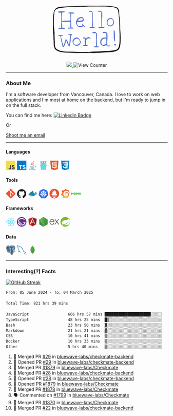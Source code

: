 <div align="center">
    <img src="./img/hello_world.webp" height="200px" width="">
    <div>
        <a href="https://www.linkedin.com/in/ajhollid">
            <img src="https://img.shields.io/badge/LinkedIn-blue"/>
        </a>
        <img src="https://komarev.com/ghpvc/?username=ajhollid&color=yellow" alt="View Counter">
    </div>
</div>

---

### About Me

I'm a software developer from Vancouver, Canada. I love to work on web applications and I'm most at home on the backend, but I'm ready to jump in on the full stack.

You can find me here: [![Linkedin Badge](https://img.shields.io/badge/-ajhollid-blue?style=flat&logo=Linkedin&logoColor=white)](https://www.linkedin.com/in/ajhollid)

Or

[Shoot me an email](mailto:ajhollid@gmail.com)

---

#### Languages

<div>
    <img src="./img/devicons/javascript-original.svg" width=30 height=30 alt="JavaScript">
    <img src="/img/devicons/typescript-original.svg" width=30 height=30 alt="TypeScript">
    <img src="./img/devicons/java-original.svg" width=30 height=30 alt="Java">
    <img src="./img/devicons/go-original.svg" width=30 height=30 alt="Golang">
    <img src="./img/devicons/html5-original.svg" width=30 height=30 alt="HTML 5">
    <img src="./img/devicons/css3-original.svg" width=30 height=30 alt="CSS 3">
</div>

#### Tools

<div>
    <img src="./img/devicons/git-original.svg" width=30 height=30 alt="Git">
    <img src="./img/devicons/github-original.svg" width=30 height=30 alt="Github">
    <img src="./img/devicons/docker-original.svg" width=30 
    height=30 alt="Docker">
    <img src="./img/devicons/kubernetes-original.svg" width=30 height=30 alt="K8">
    <img src="./img/devicons/prometheus-original.svg" width=30 height=30 alt="Prometheus">
    <img src="./img/devicons/grafana-original.svg" width=30 height=30 alt="Grafana">
    <img src="./img/devicons/nginx-original.svg" width=30 height=30 alt="Nginx">
</div>

#### Frameworks

<div>
    <img src="./img/devicons/react-original.svg" width=30 height=30 alt="React">
    <img src="./img/devicons/gatsby-original.svg" width=30 height=30 alt="Gatsby">
    <img src="./img/devicons/angularjs-original.svg" width=30 height=30 alt="AngularJS">
    <img src="./img/devicons/nodejs-original.svg" width=30 height=30 alt="NodeJS">
    <img src="./img/devicons/express-original.svg" width=30 height=30 alt="Express">
    <img src="./img/devicons/spring-original.svg" width=30 height=30 alt="Spring">
</div>

#### Data

<div>
    <img src="./img/devicons/postgresql-original.svg" width=30 height=30 alt="Postgresql">
    <img src="./img/devicons/mysql-original.svg" width=30 height=30 alt="Mysql">
    <img src="./img/devicons/mongodb-original.svg" width=30 height=30 alt="MongoDB">
</div>

---

### Interesting(?) Facts

[![GitHub Streak](http://github-readme-streak-stats.herokuapp.com?user=ajhollid)](https://git.io/streak-stats)

 <!--START_SECTION:waka-->

```txt
From: 05 June 2024 - To: 04 March 2025

Total Time: 821 hrs 39 mins

JavaScript                 666 hrs 57 mins ████████████████████░░░░░   80.62 %
TypeScript                 48 hrs 25 mins  █▒░░░░░░░░░░░░░░░░░░░░░░░   05.85 %
Bash                       23 hrs 50 mins  ▓░░░░░░░░░░░░░░░░░░░░░░░░   02.88 %
Markdown                   21 hrs 21 mins  ▓░░░░░░░░░░░░░░░░░░░░░░░░   02.58 %
CSS                        10 hrs 41 mins  ▒░░░░░░░░░░░░░░░░░░░░░░░░   01.29 %
Docker                     10 hrs 33 mins  ▒░░░░░░░░░░░░░░░░░░░░░░░░   01.28 %
Other                      5 hrs 40 mins   ▒░░░░░░░░░░░░░░░░░░░░░░░░   00.69 %
```

<!--END_SECTION:waka-->


<!--START_SECTION:activity-->
1. 🎉 Merged PR [#29](https://github.com/bluewave-labs/checkmate-backend/pull/29) in [bluewave-labs/checkmate-backend](https://github.com/bluewave-labs/checkmate-backend)
2. 💪 Opened PR [#29](https://github.com/bluewave-labs/checkmate-backend/pull/29) in [bluewave-labs/checkmate-backend](https://github.com/bluewave-labs/checkmate-backend)
3. 🎉 Merged PR [#1879](https://github.com/bluewave-labs/Checkmate/pull/1879) in [bluewave-labs/Checkmate](https://github.com/bluewave-labs/Checkmate)
4. 🎉 Merged PR [#28](https://github.com/bluewave-labs/checkmate-backend/pull/28) in [bluewave-labs/checkmate-backend](https://github.com/bluewave-labs/checkmate-backend)
5. 💪 Opened PR [#28](https://github.com/bluewave-labs/checkmate-backend/pull/28) in [bluewave-labs/checkmate-backend](https://github.com/bluewave-labs/checkmate-backend)
6. 💪 Opened PR [#1879](https://github.com/bluewave-labs/Checkmate/pull/1879) in [bluewave-labs/Checkmate](https://github.com/bluewave-labs/Checkmate)
7. 🎉 Merged PR [#1878](https://github.com/bluewave-labs/Checkmate/pull/1878) in [bluewave-labs/Checkmate](https://github.com/bluewave-labs/Checkmate)
8. 🗣 Commented on [#1799](https://github.com/bluewave-labs/Checkmate/pull/1799#issuecomment-2701657646) in [bluewave-labs/Checkmate](https://github.com/bluewave-labs/Checkmate)
9. 🎉 Merged PR [#1870](https://github.com/bluewave-labs/Checkmate/pull/1870) in [bluewave-labs/Checkmate](https://github.com/bluewave-labs/Checkmate)
10. 🎉 Merged PR [#22](https://github.com/bluewave-labs/checkmate-backend/pull/22) in [bluewave-labs/checkmate-backend](https://github.com/bluewave-labs/checkmate-backend)
<!--END_SECTION:activity-->
